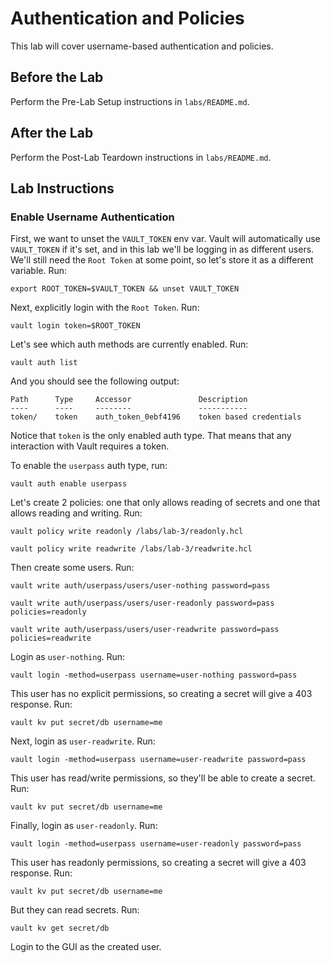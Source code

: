 # Authentication and Policies

This lab will cover username-based authentication and policies.

## Before the Lab

Perform the Pre-Lab Setup instructions in `labs/README.md`.

## After the Lab

Perform the Post-Lab Teardown instructions in `labs/README.md`.

## Lab Instructions

### Enable Username Authentication

First, we want to unset the `VAULT_TOKEN` env var. Vault will automatically use `VAULT_TOKEN` if it's set, and in this lab we'll be logging in as different users. We'll still need the `Root Token` at some point, so let's store it as a different variable. Run:

```
export ROOT_TOKEN=$VAULT_TOKEN && unset VAULT_TOKEN
```

Next, explicitly login with the `Root Token`. Run:

```
vault login token=$ROOT_TOKEN
```

Let's see which auth methods are currently enabled. Run:

```
vault auth list
```

And you should see the following output:

```
Path      Type     Accessor               Description
----      ----     --------               -----------
token/    token    auth_token_0ebf4196    token based credentials
```

Notice that `token` is the only enabled auth type. That means that any interaction with Vault requires a token.

To enable the `userpass` auth type, run:

```
vault auth enable userpass
```

Let's create 2 policies: one that only allows reading of secrets and one that allows reading and writing. Run:

```
vault policy write readonly /labs/lab-3/readonly.hcl

vault policy write readwrite /labs/lab-3/readwrite.hcl
```

Then create some users. Run:

```
vault write auth/userpass/users/user-nothing password=pass

vault write auth/userpass/users/user-readonly password=pass policies=readonly

vault write auth/userpass/users/user-readwrite password=pass policies=readwrite
```

Login as `user-nothing`. Run:

```
vault login -method=userpass username=user-nothing password=pass
```

This user has no explicit permissions, so creating a secret will give a 403 response. Run:

```
vault kv put secret/db username=me
```

Next, login as `user-readwrite`. Run:

```
vault login -method=userpass username=user-readwrite password=pass
```

This user has read/write permissions, so they'll be able to create a secret. Run:

```
vault kv put secret/db username=me
```

Finally, login as `user-readonly`. Run:

```
vault login -method=userpass username=user-readonly password=pass
```

This user has readonly permissions, so creating a secret will give a 403 response. Run:

```
vault kv put secret/db username=me
```

But they can read secrets. Run:

```
vault kv get secret/db
```

Login to the GUI as the created user.
